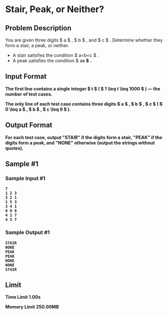 # Stair, Peak, or Neither?

## Problem Description

You are given three digits $ a $ , $ b $ , and $ c $ . Determine whether they form a stair, a peak, or neither.

- A stair satisfies the condition $ a<b<c $ .
- A peak satisfies the condition $ a<b>c $ .

## Input Format

The first line contains a single integer $ t $ ( $ 1 \leq t \leq 1000 $ ) — the number of test cases.

The only line of each test case contains three digits $ a $ , $ b $ , $ c $ ( $ 0 \leq a $ , $ b $ , $ c \leq 9 $ ).

## Output Format

For each test case, output "STAIR" if the digits form a stair, "PEAK" if the digits form a peak, and "NONE" otherwise (output the strings without quotes).

## Sample #1

### Sample Input #1

```
7
1 2 3
3 2 1
1 5 3
3 4 1
0 0 0
4 1 7
4 5 7
```

### Sample Output #1

```
STAIR
NONE
PEAK
PEAK
NONE
NONE
STAIR
```

## Limit



Time Limit
1.00s

Memory Limit
250.00MB